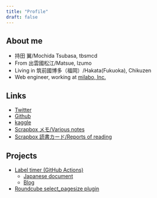 ```yaml
---
title: "Profile"
draft: false
---
```

## About me
- 持田 翼/Mochida Tsubasa, tbsmcd
- From 出雲國松江/Matsue, Izumo
- Living in 筑前國博多（福岡）/Hakata(Fukuoka), Chikuzen
- Web engineer, working at [milabo, Inc.](https://mi-labo.co.jp/)

## Links
- [Twitter](https://twitter.com/tbsmcd)
- [Github](https://github.com/tbsmcd)
- [kaggle](https://www.kaggle.com/tbsmcd)
- [Scrapbox メモ/Various notes](https://scrapbox.io/tbsmcd-memo/)
- [Scrapbox 読書カード/Reports of reading](https://scrapbox.io/tbsmcd-reading/)

## Projects
- [Label timer (GitHub Actions)](https://github.com/marketplace/actions/label-timer) 
    - [Japanese document](https://github.com/tbsmcd/label_timer/blob/master/docs/README.ja.md)
    - [Blog](/post/label-timer/)
- [Roundcube select_pagesize plugin](https://github.com/tbsmcd/select_pagesize)
